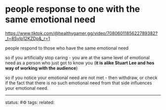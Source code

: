# people response to one with the same emotional need
https://www.tiktok.com/@healthygamer.gg/video/7080601185622789382?_t=8SyIp12KZDp&_r=1

people respond to those who have the same emotional need

so if you artificially stop caring - you are at the same level of emotional need as a person who just got to know you (**it is alike Stuart Lee and hos way of working with the audience**)


so if you notice your emotional need are not met - then withdraw, or check if the fact that there is no such emotional need from that side influences your emotional need.


--- 
status: #⚙️ 
tags: 
related: 
